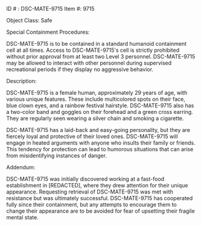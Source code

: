 ID # : DSC-MATE-9715
Item #: 9715

Object Class: Safe

Special Containment Procedures:

DSC-MATE-9715 is to be contained in a standard humanoid containment cell at all times. Access to DSC-MATE-9715's cell is strictly prohibited without prior approval from at least two Level 3 personnel. DSC-MATE-9715 may be allowed to interact with other personnel during supervised recreational periods if they display no aggressive behavior.

Description:

DSC-MATE-9715 is a female human, approximately 29 years of age, with various unique features. These include multicolored spots on their face, blue clown eyes, and a rainbow festival hairstyle. DSC-MATE-9715 also has a two-color band and goggles on their forehead and a green cross earring. They are regularly seen wearing a silver chain and smoking a cigarette.

DSC-MATE-9715 has a laid-back and easy-going personality, but they are fiercely loyal and protective of their loved ones. DSC-MATE-9715 will engage in heated arguments with anyone who insults their family or friends. This tendency for protection can lead to humorous situations that can arise from misidentifying instances of danger.

Addendum:

DSC-MATE-9715 was initially discovered working at a fast-food establishment in [REDACTED], where they drew attention for their unique appearance. Requesting retrieval of DSC-MATE-9715 was met with resistance but was ultimately successful. DSC-MATE-9715 has cooperated fully since their containment, but any attempts to encourage them to change their appearance are to be avoided for fear of upsetting their fragile mental state.
